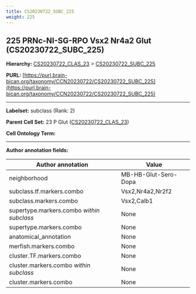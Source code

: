 ```yaml
---
title: CS20230722_SUBC_225
weight: 225
---
```

## 225 PRNc-NI-SG-RPO Vsx2 Nr4a2 Glut (CS20230722_SUBC_225)
<b>Hierarchy: </b>
[CS20230722_CLAS_23](../CS20230722_CLAS_23) >
[CS20230722_SUBC_225](../CS20230722_SUBC_225)

**PURL:** [https://purl.brain-bican.org/taxonomy/CCN20230722/CS20230722_SUBC_225](https://purl.brain-bican.org/taxonomy/CCN20230722/CS20230722_SUBC_225)

---


**Labelset:** subclass (Rank: 2)

**Parent Cell Set:** 23 P Glut ([CS20230722_CLAS_23](../CS20230722_CLAS_23))



**Cell Ontology Term:** 

[MARKER GENES.]: #


---

[TRANSFERRED ANNOTATIONS.]: #


[AUTHOR ANNOTATION FIELDS.]: #


**Author annotation fields:**

| Author annotation | Value |
|-------------------|-------|
|neighborhood|MB-HB-Glut-Sero-Dopa|
|subclass.tf.markers.combo|Vsx2,Nr4a2,Nr2f2|
|subclass.markers.combo|Vsx2,Calb1|
|supertype.markers.combo _within subclass_|None|
|supertype.markers.combo|None|
|anatomical_annotation|None|
|merfish.markers.combo|None|
|cluster.TF.markers.combo|None|
|cluster.markers.combo _within subclass_|None|
|cluster.markers.combo|None|
